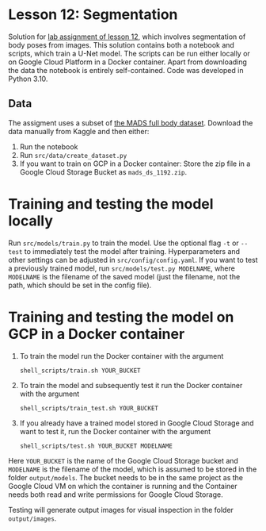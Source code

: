 # Lesson 12: Segmentation
Solution for [lab assignment of lesson 12](https://github.com/microsoft/AI-For-Beginners/tree/main/lessons/4-ComputerVision/12-Segmentation/lab), which involves segmentation of body poses from images. This solution contains both a notebook and scripts, which train a U-Net model. The scripts can be run either locally or on Google Cloud Platform in a Docker container. Apart from downloading the data the notebook is entirely self-contained. Code was developed in Python 3.10.
## Data
The assigment uses a subset of [the MADS full body dataset](https://www.kaggle.com/datasets/tapakah68/segmentation-full-body-mads-dataset). Download the data manually from Kaggle and then either:
1. Run the notebook
2. Run `src/data/create_dataset.py`
3. If you want to train on GCP in a Docker container: Store the zip file in a Google Cloud Storage Bucket as `mads_ds_1192.zip`. 


# Training and testing the model locally
Run `src/models/train.py` to train the model. 
Use the optional flag `-t` or  `--test` to immediately test the model after training. 
Hyperparameters and other settings can be adjusted in `src/config/config.yaml`.
If you want to test a previously trained model, run `src/models/test.py MODELNAME`, where `MODELNAME` is the filename of the saved model (just the filename, not the path, which should be set in the config file).

# Training and testing the model on GCP in a Docker container
1. To train the model run the Docker container with the argument
    ```
    shell_scripts/train.sh YOUR_BUCKET
    ```
    
2.  To train the model and subsequently test it run the Docker container with the argument
    ```
    shell_scripts/train_test.sh YOUR_BUCKET
    ```
3.  If you already have a trained model stored in Google Cloud Storage and want to test it, run the Docker container with the argument
    ```
    shell_scripts/test.sh YOUR_BUCKET MODELNAME
    ```
Here `YOUR_BUCKET` is the name of the Google Cloud Storage bucket  and `MODELNAME` is the filename of the model, which is assumed to be stored in the folder `output/models`. The bucket needs to be in the same project as the Google Cloud VM on which the container is running and the Container needs both read and write permissions for Google Cloud Storage.

Testing will generate output images for visual inspection in the folder `output/images`.


